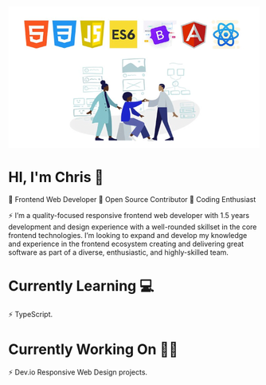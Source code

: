 ![](fewd.jpg)

# HI, I'm Chris 👋
🎇 Frontend Web Developer
🎇 Open Source Contributor
🎇 Coding Enthusiast

⚡ I’m a quality-focused responsive frontend web developer with 1.5 years development and design experience with a well-rounded skillset in the core frontend technologies. I’m looking to expand and develop my knowledge and experience in the frontend ecosystem creating and delivering great software as part of a diverse, enthusiastic, and highly-skilled team. 

# Currently Learning 💻
⚡ TypeScript.

# Currently Working On 👨‍🔧
⚡ Dev.io Responsive Web Design projects.

